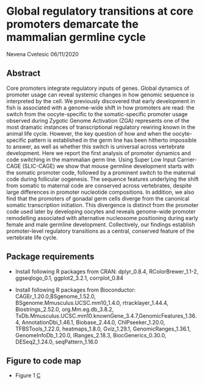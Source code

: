 Global regulatory transitions at core promoters demarcate the mammalian
germline cycle
================
Nevena Cvetesic
06/11/2020

## Abstract

Core promoters integrate regulatory inputs of genes. Global dynamics of
promoter usage can reveal systemic changes in how genomic sequence is
interpreted by the cell. We previously discovered that early development
in fish is associated with a genome-wide shift in how promoters are
read: the switch from the oocyte-specific to the somatic-specific
promoter usage observed during Zygotic Genome Activation (ZGA)
represents one of the most dramatic instances of transcriptional
regulatory rewiring known in the animal life cycle. However, the key
question of how and when the oocyte-specific pattern is established in
the germ line has been hitherto impossible to answer, as well as whether
this switch is universal across vertebrate development. Here we report
the first analysis of promoter dynamics and code switching in the
mammalian germ line. Using Super Low Input Carrier-CAGE (SLIC-CAGE) we
show that mouse germline development starts with the somatic promoter
code, followed by a prominent switch to the maternal code during
follicular oogenesis. The sequence features underlying the shift from
somatic to maternal code are conserved across vertebrates, despite large
differences in promoter nucleotide compositions. In addition, we also
find that the promoters of gonadal germ cells diverge from the canonical
somatic transcription initiation. This divergence is distinct from the
promoter code used later by developing oocytes and reveals genome-wide
promoter remodelling associated with alternative nucleosome positioning
during early female and male germline development. Collectively, our
findings establish promoter-level regulatory transitions as a central,
conserved feature of the vertebrate life cycle.

## Package requirements

  - Install following R packages from CRAN: 
    dplyr\_0.8.4, RColorBrewer\_1.1-2, ggseqlogo\_0.1, ggplot2\_3.2.1, corrplot\_0.84

  - Install following R packages from Bioconductor: 
    CAGEr\_1.20.0,BSgenome\_1.52.0, BSgenome.Mmusculus.UCSC.mm10\_1.4.0,
    rtracklayer\_1.44.4, Biostrings\_2.52.0, org.Mm.eg.db\_3.8.2,
    TxDb.Mmusculus.UCSC.mm10.knownGene\_3.4.7,GenomicFeatures\_1.36.4,
    AnnotationDbi\_1.46.1, Biobase\_2.44.0, ChIPseeker\_1.20.0,
    TFBSTools\_1.22.0, heatmaps\_1.8.0, Gviz\_1.29.1,
    GenomicRanges\_1.36.1, GenomeInfoDb\_1.20.0, IRanges\_2.18.3,
    BiocGenerics\_0.30.0, DESeq2\_1.24.0, seqPattern\_1.16.0

## Figure to code map

  - Figure 1 [C](analysis/01_CTSS_expression_correlation.R)
